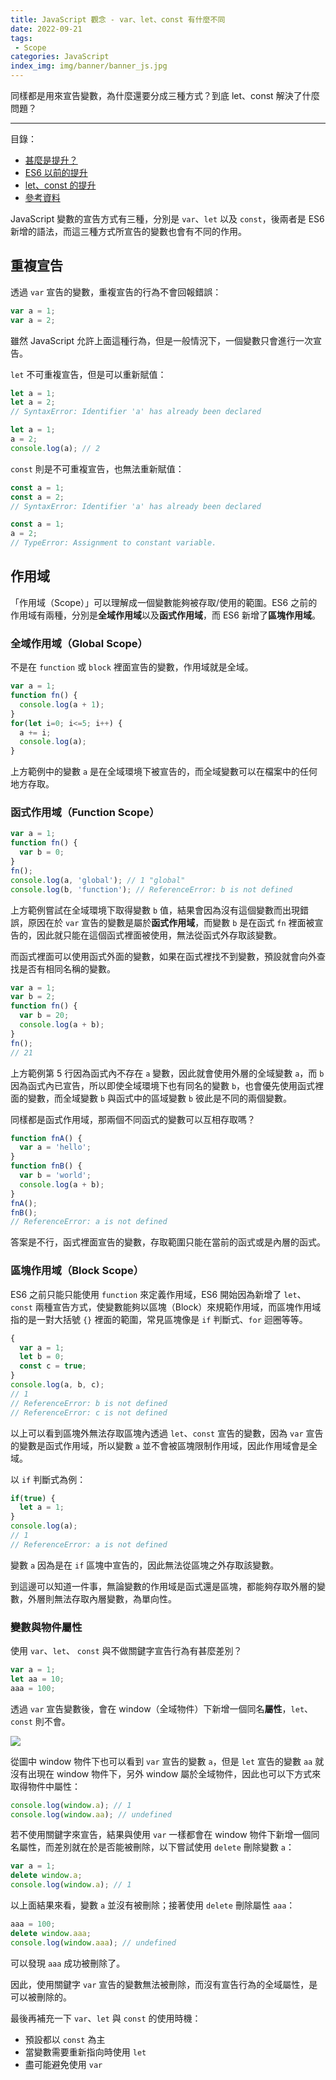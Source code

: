 ```yaml
---
title: JavaScript 觀念 - var、let、const 有什麼不同
date: 2022-09-21
tags:
 - Scope
categories: JavaScript
index_img: img/banner/banner_js.jpg
---
```


同樣都是用來宣告變數，為什麼還要分成三種方式？到底 let、const 解決了什麼問題？

<!--more-->

---
<div class="toc">
<p class="toc-title">目錄：</p>

- [甚麼是提升？](#甚麼是提升？)
- [ES6 以前的提升](#ES6-以前的提升)
- [let、const 的提升](#let、const-的提升)
- [參考資料](#參考資料)
</div>

<p class="first-text-not-title">JavaScript 變數的宣告方式有三種，分別是 <code>var</code>、<code>let</code> 以及 <code>const</code>，後兩者是 ES6 新增的語法，而這三種方式所宣告的變數也會有不同的作用。</p>

## 重複宣告

透過 `var` 宣告的變數，重複宣告的行為不會回報錯誤：

```js
var a = 1;
var a = 2;
```

雖然 JavaScript 允許上面這種行為，但是一般情況下，一個變數只會進行一次宣告。

`let` 不可重複宣告，但是可以重新賦值：

```js
let a = 1;
let a = 2;
// SyntaxError: Identifier 'a' has already been declared
```

```js
let a = 1;
a = 2;
console.log(a); // 2
```

`const` 則是不可重複宣告，也無法重新賦值：

```js
const a = 1;
const a = 2;
// SyntaxError: Identifier 'a' has already been declared
```

```js
const a = 1;
a = 2;
// TypeError: Assignment to constant variable.
```


## 作用域

「作用域（Scope）」可以理解成一個變數能夠被存取/使用的範圍。ES6 之前的作用域有兩種，分別是**全域作用域**以及**函式作用域**，而 ES6 新增了**區塊作用域**。

### 全域作用域（Global Scope）

不是在 `function` 或 `block` 裡面宣告的變數，作用域就是全域。

```js
var a = 1;
function fn() {
  console.log(a + 1);
}
for(let i=0; i<=5; i++) {
  a += i;
  console.log(a);
}
```

上方範例中的變數 `a` 是在全域環境下被宣告的，而全域變數可以在檔案中的任何地方存取。

### 函式作用域（Function Scope）

```js
var a = 1;
function fn() {
  var b = 0;
}
fn();
console.log(a, 'global'); // 1 "global"
console.log(b, 'function'); // ReferenceError: b is not defined
```

上方範例嘗試在全域環境下取得變數 `b` 值，結果會因為沒有這個變數而出現錯誤，原因在於 `var` 宣告的變數是屬於**函式作用域**，而變數 `b` 是在函式 `fn` 裡面被宣告的，因此就只能在這個函式裡面被使用，無法從函式外存取該變數。

而函式裡面可以使用函式外面的變數，如果在函式裡找不到變數，預設就會向外查找是否有相同名稱的變數。

```js
var a = 1;
var b = 2;
function fn() {
  var b = 20;
  console.log(a + b);
}
fn();
// 21
```

上方範例第 5 行因為函式內不存在 `a` 變數，因此就會使用外層的全域變數 `a`，而 `b` 因為函式內已宣告，所以即使全域環境下也有同名的變數 `b`，也會優先使用函式裡面的變數，而全域變數 `b` 與函式中的區域變數 `b` 彼此是不同的兩個變數。

同樣都是函式作用域，那兩個不同函式的變數可以互相存取嗎？

```js
function fnA() {
  var a = 'hello';
}
function fnB() {
  var b = 'world';
  console.log(a + b);
}
fnA();
fnB();
// ReferenceError: a is not defined
```

答案是不行，函式裡面宣告的變數，存取範圍只能在當前的函式或是內層的函式。

### 區塊作用域（Block Scope）

ES6 之前只能只能使用 `function` 來定義作用域，ES6 開始因為新增了 `let`、`const` 兩種宣告方式，使變數能夠以區塊（Block）來規範作用域，而區塊作用域指的是一對大括號 `{}` 裡面的範圍，常見區塊像是 `if` 判斷式、`for` 迴圈等等。

```js
{
  var a = 1;
  let b = 0;
  const c = true;
}
console.log(a, b, c);
// 1
// ReferenceError: b is not defined
// ReferenceError: c is not defined
```

以上可以看到區塊外無法存取區塊內透過 `let`、`const` 宣告的變數，因為 `var` 宣告的變數是函式作用域，所以變數 `a` 並不會被區塊限制作用域，因此作用域會是全域。

以 `if` 判斷式為例：

```js
if(true) {
  let a = 1;
}
console.log(a);
// 1
// ReferenceError: a is not defined
```

變數 `a` 因為是在 `if` 區塊中宣告的，因此無法從區塊之外存取該變數。

到這邊可以知道一件事，無論變數的作用域是函式還是區塊，都能夠存取外層的變數，外層則無法存取內層變數，為單向性。

### 變數與物件屬性

使用 `var`、`let`、 `const` 與不做關鍵字宣告行為有甚麼差別？

```js
var a = 1;
let aa = 10;
aaa = 100;
```

透過 `var` 宣告變數後，會在 window（全域物件）下新增一個同名**屬性**，`let`、`const` 則不會。

![](https://i.imgur.com/NWJJi9r.png)

從圖中 window 物件下也可以看到 `var` 宣告的變數 `a`，但是 `let` 宣告的變數 `aa` 就沒有出現在 window 物件下，另外 window 屬於全域物件，因此也可以下方式來取得物件中屬性：

```js
console.log(window.a); // 1
console.log(window.aa); // undefined
```

若不使用關鍵字來宣告，結果與使用 `var` 一樣都會在 window 物件下新增一個同名屬性，而差別就在於是否能被刪除，以下嘗試使用 `delete` 刪除變數 `a`：

```js
var a = 1;
delete window.a;
console.log(window.a); // 1
```

以上面結果來看，變數 `a` 並沒有被刪除；接著使用 `delete` 刪除屬性 `aaa`：

```js
aaa = 100;
delete window.aaa;
console.log(window.aaa); // undefined
```

可以發現 `aaa` 成功被刪除了。

因此，使用關鍵字 `var` 宣告的變數無法被刪除，而沒有宣告行為的全域屬性，是可以被刪除的。


最後再補充一下 `var`、`let` 與 `const` 的使用時機：

- 預設都以 `const` 為主
- 當變數需要重新指向時使用 `let`
- 盡可能避免使用 `var`